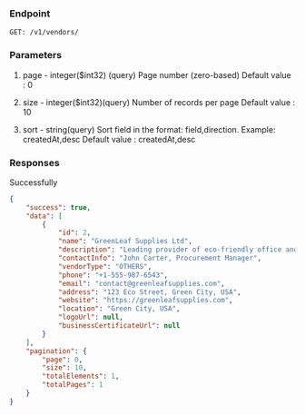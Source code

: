 ### Endpoint
```
GET: /v1/vendors/
```

### Parameters
1. page - integer($int32) (query)
Page number (zero-based)
Default value : 0

2. size - integer($int32)(query)
Number of records per page
Default value : 10

3. sort - string(query)
Sort field in the format: field,direction. Example: createdAt,desc
Default value : createdAt,desc

### Responses
Successfully
```json
{
    "success": true,
    "data": [
        {
            "id": 2,
            "name": "GreenLeaf Supplies Ltd",
            "description": "Leading provider of eco-friendly office and packaging supplies with a focus on sustainability and quality.",
            "contactInfo": "John Carter, Procurement Manager",
            "vendorType": "OTHERS",
            "phone": "+1-555-987-6543",
            "email": "contact@greenleafsupplies.com",
            "address": "123 Eco Street, Green City, USA",
            "website": "https://greenleafsupplies.com",
            "location": "Green City, USA",
            "logoUrl": null,
            "businessCertificateUrl": null
        }
    ],
    "pagination": {
        "page": 0,
        "size": 10,
        "totalElements": 1,
        "totalPages": 1
    }
}
```